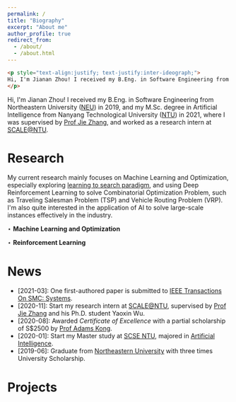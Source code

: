 ```yaml
---
permalink: /
title: "Biography"
excerpt: "About me"
author_profile: true
redirect_from: 
  - /about/
  - /about.html
---
```


```html
<p style="text-align:justify; text-justify:inter-ideograph;">
Hi, I'm Jianan Zhou! I received my B.Eng. in Software Engineering from Northeastern University ([NEU](http://english.neu.edu.cn)) in 2019, and my M.Sc. degree in Artificial Intelligence from Nanyang Technological University ([NTU](https://www.ntu.edu.sg)) in 2021, where I was supervised by [Prof Jie Zhang](https://personal.ntu.edu.sg/zhangj/), and worked as a research intern at [SCALE@NTU](https://www.ntu.edu.sg/scale).
</p>
```

Hi, I'm Jianan Zhou! I received my B.Eng. in Software Engineering from Northeastern University ([NEU](http://english.neu.edu.cn)) in 2019, and my M.Sc. degree in Artificial Intelligence from Nanyang Technological University ([NTU](https://www.ntu.edu.sg)) in 2021, where I was supervised by [Prof Jie Zhang](https://personal.ntu.edu.sg/zhangj/), and worked as a research intern at [SCALE@NTU](https://www.ntu.edu.sg/scale).

Research
======
My current research mainly focuses on Machine Learning and Optimization, especially exploring [learning to search paradigm](https://arxiv.org/pdf/1811.06128.pdf), and using Deep Reinforcement Learning to solve Combinatorial Optimization Problem, such as Traveling Salesman Problem (TSP) and Vehicle Routing Problem (VRP). I'm also quite interested in the application of AI to solve large-scale instances effectively in the industry.

$\star$ **Machine Learning and Optimization**

$\star$ **Reinforcement Learning**

News
======

- \[2021-03]: One first-authored paper is submitted to [IEEE Transactions On SMC: Systems](https://www.ieeesmc.org/publications/transactions-on-smc-systems).
- \[2020-11]: Start my research intern at [SCALE@NTU](https://www.ntu.edu.sg/scale), supervised by [Prof Jie Zhang](https://personal.ntu.edu.sg/zhangj/) and his Ph.D. student Yaoxin Wu.
- \[2020-08]: Awarded *Certificate of Excellence* with a partial scholarship of S$2500 by [Prof Adams Kong](https://personal.ntu.edu.sg/AdamsKong/).
- \[2020-01]: Start my Master study at [SCSE NTU](https://www.ntu.edu.sg/scse), majored in [Artificial Intelligence](https://www.ntu.edu.sg/education/graduate-programme/master-of-science-in-artificial-intelligence).
- \[2019-06]: Graduate from [Northeastern University](http://english.neu.edu.cn) with three times University Scholarship.

Projects
======



<script type='text/javascript' id='clustrmaps' src='//cdn.clustrmaps.com/map_v2.js?cl=0e1633&w=a&t=tt&d=FoksnRn7TGvAb2s0FiP9G1EDQcPfF_pvdm4EdiVzTZA&co=0b4975&cmo=3acc3a&cmn=ff5353&ct=cdd4d9'></script>